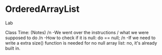# OrderedArrayList
Lab

Class Time: (Notes)
/n
-We went over the instructions / what we were supposed to do
/n
-How to check if it is null:  do  == null;
/n
-If we need to write a extra size() function is needed for no null array list: no, it's already built in. 

